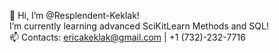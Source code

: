 👋 Hi, I’m @Resplendent-Keklak!<br>I’m currently learning advanced SciKitLearn Methods and SQL!<br>📫 Contacts: ericakeklak@gmail.com | +1 (732)-232-7716
<!---
Resplendent-Keklak/Resplendent-Keklak is a ✨ special ✨ repository because its `README.md` (this file) appears on your GitHub profile.
You can click the Preview link to take a look at your changes.
--->
